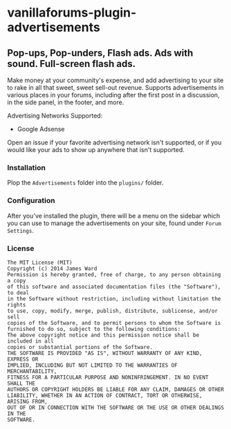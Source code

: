 # vanillaforums-plugin-advertisements
## Pop-ups, Pop-unders, Flash ads. Ads with sound. Full-screen flash ads.

Make money at your community's expense, and add advertising to your site to rake in all that sweet, sweet sell-out revenue.  Supports advertisements in various places in your forums, including after the first post in a discussion, in the side panel, in the footer, and more.

Advertising Networks Supported:
* Google Adsense

Open an issue if your favorite advertising network isn't supported, or if you would like your ads to show up anywhere that isn't supported.

### Installation

Plop the `Advertisements` folder into the `plugins/` folder.

### Configuration

After you've installed the plugin, there will be a menu on the sidebar which you can use to manage the advertisements on your site, found under `Forum Settings`.

### License

```
The MIT License (MIT)
Copyright (c) 2014 James Ward
Permission is hereby granted, free of charge, to any person obtaining a copy
of this software and associated documentation files (the "Software"), to deal
in the Software without restriction, including without limitation the rights
to use, copy, modify, merge, publish, distribute, sublicense, and/or sell
copies of the Software, and to permit persons to whom the Software is
furnished to do so, subject to the following conditions:
The above copyright notice and this permission notice shall be included in all
copies or substantial portions of the Software.
THE SOFTWARE IS PROVIDED "AS IS", WITHOUT WARRANTY OF ANY KIND, EXPRESS OR
IMPLIED, INCLUDING BUT NOT LIMITED TO THE WARRANTIES OF MERCHANTABILITY,
FITNESS FOR A PARTICULAR PURPOSE AND NONINFRINGEMENT. IN NO EVENT SHALL THE
AUTHORS OR COPYRIGHT HOLDERS BE LIABLE FOR ANY CLAIM, DAMAGES OR OTHER
LIABILITY, WHETHER IN AN ACTION OF CONTRACT, TORT OR OTHERWISE, ARISING FROM,
OUT OF OR IN CONNECTION WITH THE SOFTWARE OR THE USE OR OTHER DEALINGS IN THE
SOFTWARE.
```

